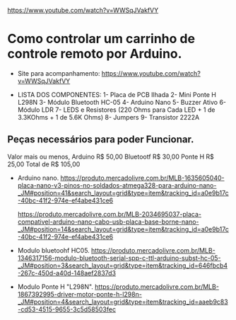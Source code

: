 https://www.youtube.com/watch?v=WWSqJVakfVY

# Como controlar um carrinho de controle remoto por Arduino.

- Site para acompanhamento: https://www.youtube.com/watch?v=WWSqJVakfVY

- LISTA DOS COMPONENTES:
  1- Placa de PCB Ilhada
  2- Mini Ponte H L298N
  3- Módulo Bluetooth HC-05
  4- Arduino Nano
  5- Buzzer Ativo
  6- Módulo LDR
  7- LEDS e Resistores (220 Ohms para Cada LED + 1 de 3.3KOhms + 1 de 5.6K Ohms)
  8- Jumpers
  9- Transistor 2222A

## Peças necessários para poder Funcionar.

Valor mais ou menos,
Arduino R$ 50,00
Bluetootf R$ 30,00
Ponte H R$ 25,00
Total de R$ 105,00

- Arduino nano.
    https://produto.mercadolivre.com.br/MLB-1635605040-placa-nano-v3-pinos-no-soldados-atmega328-para-arduino-nano-_JM#position=41&search_layout=grid&type=item&tracking_id=a0e9b17c-40bc-41f2-974e-ef4abe431ce6

    https://produto.mercadolivre.com.br/MLB-2034695037-placa-compativel-arduino-nano-cabo-usb-placa-base-borne-nano-_JM#position=14&search_layout=grid&type=item&tracking_id=a0e9b17c-40bc-41f2-974e-ef4abe431ce6

- Modulo bluetoohf HC05.
    https://produto.mercadolivre.com.br/MLB-1346317156-modulo-bluetooth-serial-spp-c-ttl-arduino-subst-hc-05-_JM#position=3&search_layout=grid&type=item&tracking_id=646fbcb4-267c-450d-a40d-148aef2837d3

- Modulo Ponte H "L298N".
    https://produto.mercadolivre.com.br/MLB-1867392995-driver-motor-ponte-h-l298n-_JM#position=4&search_layout=grid&type=item&tracking_id=aaeb9c83-cd53-4515-9655-3c5d58503fec

